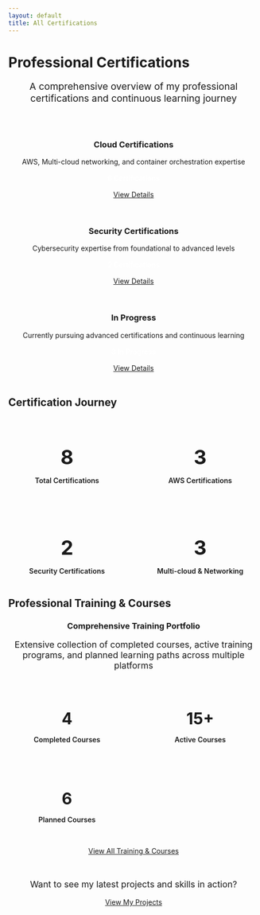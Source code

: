 ```yaml
---
layout: default
title: All Certifications
---
```


<h1><i class="fas fa-certificate"></i> Professional Certifications</h1>

<p style="text-align: center; font-size: 1.2rem; color: var(--text-light); margin-bottom: 3rem;">
  A comprehensive overview of my professional certifications and continuous learning journey
</p>

<div style="display: grid; grid-template-columns: repeat(auto-fit, minmax(300px, 1fr)); gap: 2rem; margin-bottom: 3rem;">
  <div class="card" style="text-align: center;">
    <i class="fas fa-cloud" style="font-size: 3rem; color: var(--accent-color); margin-bottom: 1rem;"></i>
    <h3>Cloud Certifications</h3>
    <p>AWS, Multi-cloud networking, and container orchestration expertise</p>
    <div style="margin: 1rem 0;">
      <span style="background: var(--success-color); color: white; padding: 0.5rem 1rem; border-radius: 20px; font-weight: 600;">6 Certifications</span>
    </div>
    <a href="/cloud-certifications" class="btn">
      <i class="fas fa-arrow-right"></i> View Details
    </a>
  </div>

  <div class="card" style="text-align: center;">
    <i class="fas fa-shield-alt" style="font-size: 3rem; color: var(--accent-color); margin-bottom: 1rem;"></i>
    <h3>Security Certifications</h3>
    <p>Cybersecurity expertise from foundational to advanced levels</p>
    <div style="margin: 1rem 0;">
      <span style="background: var(--success-color); color: white; padding: 0.5rem 1rem; border-radius: 20px; font-weight: 600;">2 Certifications</span>
    </div>
    <a href="/security-certifications" class="btn">
      <i class="fas fa-arrow-right"></i> View Details
    </a>
  </div>

  <div class="card" style="text-align: center;">
    <i class="fas fa-clock" style="font-size: 3rem; color: var(--accent-color); margin-bottom: 1rem;"></i>
    <h3>In Progress</h3>
    <p>Currently pursuing advanced certifications and continuous learning</p>
    <div style="margin: 1rem 0;">
      <span style="background: var(--accent-color); color: white; padding: 0.5rem 1rem; border-radius: 20px; font-weight: 600;">3 In Progress</span>
    </div>
    <a href="/in-progress" class="btn">
      <i class="fas fa-arrow-right"></i> View Details
    </a>
  </div>
</div>

<h2><i class="fas fa-chart-line"></i> Certification Journey</h2>

<div class="card">
  <div style="display: grid; grid-template-columns: repeat(auto-fit, minmax(200px, 1fr)); gap: 2rem; text-align: center;">
    <div>
      <h3 style="color: var(--accent-color); font-size: 2.5rem; margin-bottom: 0.5rem;">8</h3>
      <p style="font-weight: 600; color: var(--text-dark);">Total Certifications</p>
    </div>
    <div>
      <h3 style="color: var(--success-color); font-size: 2.5rem; margin-bottom: 0.5rem;">3</h3>
      <p style="font-weight: 600; color: var(--text-dark);">AWS Certifications</p>
    </div>
    <div>
      <h3 style="color: var(--warning-color); font-size: 2.5rem; margin-bottom: 0.5rem;">2</h3>
      <p style="font-weight: 600; color: var(--text-dark);">Security Certifications</p>
    </div>
    <div>
      <h3 style="color: var(--primary-color); font-size: 2.5rem; margin-bottom: 0.5rem;">3</h3>
      <p style="font-weight: 600; color: var(--text-dark);">Multi-cloud & Networking</p>
    </div>
  </div>
</div>

<h2><i class="fas fa-graduation-cap"></i> Professional Training & Courses</h2>

<div class="card" style="text-align: center; margin-bottom: 2rem;">
  <h3>Comprehensive Training Portfolio</h3>
  <p style="font-size: 1.1rem; color: var(--text-light); margin-bottom: 2rem;">
    Extensive collection of completed courses, active training programs, and planned learning paths across multiple platforms
  </p>
  
  <div style="display: grid; grid-template-columns: repeat(auto-fit, minmax(150px, 1fr)); gap: 2rem; margin-bottom: 2rem;">
    <div>
      <h4 style="color: var(--success-color); font-size: 2rem; margin-bottom: 0.5rem;">4</h4>
      <p style="font-weight: 600;">Completed Courses</p>
    </div>
    <div>
      <h4 style="color: var(--warning-color); font-size: 2rem; margin-bottom: 0.5rem;">15+</h4>
      <p style="font-weight: 600;">Active Courses</p>
    </div>
    <div>
      <h4 style="color: var(--accent-color); font-size: 2rem; margin-bottom: 0.5rem;">6</h4>
      <p style="font-weight: 600;">Planned Courses</p>
    </div>
  </div>
  
  <a href="/training-courses" class="btn">
    <i class="fas fa-arrow-right"></i> View All Training & Courses
  </a>
</div>

<div style="text-align: center; margin-top: 3rem;">
  <p style="color: var(--text-light); font-size: 1.1rem;">Want to see my latest projects and skills in action?</p>
  <a href="/projects" class="btn">View My Projects</a>
</div>